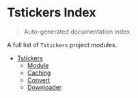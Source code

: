 # Tstickers Index

> Auto-generated documentation index.

A full list of `Tstickers` project modules.

- [Tstickers](tstickers/index.md#tstickers)
    - [Module](tstickers/module.md#module)
    - [Caching](tstickers/caching.md#caching)
    - [Convert](tstickers/convert.md#convert)
    - [Downloader](tstickers/downloader.md#downloader)
